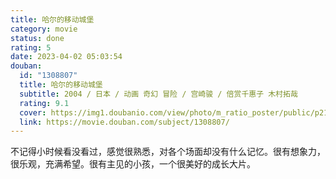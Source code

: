 ```yaml
---
title: 哈尔的移动城堡
category: movie
status: done
rating: 5
date: 2023-04-02 05:03:54
douban:
  id: "1308807"
  title: 哈尔的移动城堡
  subtitle: 2004 / 日本 / 动画 奇幻 冒险 / 宫崎骏 / 倍赏千惠子 木村拓哉
  rating: 9.1
  cover: https://img1.doubanio.com/view/photo/m_ratio_poster/public/p2174346180.jpg
  link: https://movie.douban.com/subject/1308807/
---
```


不记得小时候看没看过，感觉很熟悉，对各个场面却没有什么记忆。很有想象力，很乐观，充满希望。很有主见的小孩，一个很美好的成长大片。